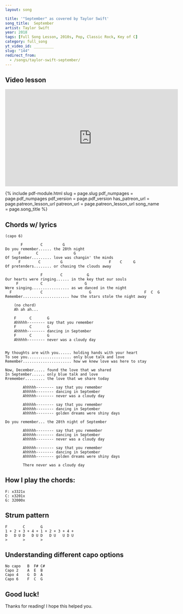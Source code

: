```yaml
---
layout: song

title: '"September" as covered by Taylor Swift'
song_title:  September
artist: Taylor Swift
year: 2018
tags: [Full Song Lesson, 2010s, Pop, Classic Rock, Key of C]
category: full_song
yt_video_id: _________
slug: "144"
redirect_from:
  - /songs/taylor-swift-september/
---
```


## Video lesson

<iframe width="560" height="315" src="https://www.youtube.com/embed/SfEZdpL1I0o?showinfo=0" frameborder="0" allowfullscreen></iframe>

{% include pdf-module.html
     slug = page.slug
     pdf_numpages = page.pdf_numpages
     pdf_version = page.pdf_version
     has_patreon_url = page.patreon_lesson_url
     patreon_url = page.patreon_lesson_url
     song_name = page.song_title %}

## Chords w/ lyrics

    (capo 6)

           F        C         G
    Do you remember...... the 28th night
          F       C                G
    Of September......... love was changin' the minds
          F        C         G                     F    C     G
    Of pretenders........ or chasing the clouds away

                    F        C           G
    Our hearts were ringing...... in the key that our souls
         F          C                   G
    Were singing................. as we danced in the night
      F             C                     G                        F  C  G
    Remember..................... how the stars stole the night away

        (no chord)
        Ah ah ah...

        F      C       G
        Ahhhhh-------- say that you remember
        F      C       G
        Ahhhhh-------- dancing in September
        F      C       G
        Ahhhhh-------- never was a cloudy day


    My thoughts are with you...... holding hands with your heart
    To see you.................... only blue talk and love
    Remember...................... how we knew love was here to stay

    Now, December..... found the love that we shared
    In September...... only blue talk and love
    Rremember......... the love that we share today

    		Ahhhhh-------- say that you remember
    		Ahhhhh-------- dancing in September
    		Ahhhhh-------- never was a cloudy day

    		Ahhhhh-------- say that you remember
    		Ahhhhh-------- dancing in September
    		Ahhhhh-------- golden dreams were shiny days

    Do you remember... the 28th night of September

    		Ahhhhh-------- say that you remember
    		Ahhhhh-------- dancing in September
    		Ahhhhh-------- never was a cloudy day

    		Ahhhhh-------- say that you remember
    		Ahhhhh-------- dancing in September
    		Ahhhhh-------- golden dreams were shiny days

    		There never was a cloudy day

## How I play the chords:

    F: x3321x
    C: x3201x
    G: 32000x

## Strum pattern

    F       C       G
    1 + 2 + 3 + 4 + 1 + 2 + 3 + 4 +
    D   D U D   D U D   D U   U D U
    >       >       >

## Understanding different capo options

    No capo   B  F# C#
    Capo 2    A  E  B
    Capo 4    G  D  A
    Capo 6    F  C  G

## Good luck!

Thanks for reading! I hope this helped you.
